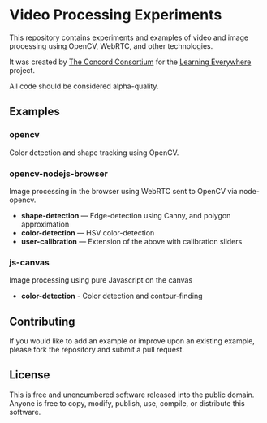 # Video Processing Experiments

This repository contains experiments and examples of video and image processing
using OpenCV, WebRTC, and other technologies.

It was created by [The Concord Consortium](http://www.concord.org) for the
[Learning Everywhere](http://concord.org/learning-everywhere/) project.

All code should be considered alpha-quality.

## Examples

### opencv

Color detection and shape tracking using OpenCV.

### opencv-nodejs-browser

Image processing in the browser using WebRTC sent to OpenCV via node-opencv.

* **shape-detection** — Edge-detection using Canny, and polygon approximation
* **color-detection** — HSV color-detection
* **user-calibration** — Extension of the above with calibration sliders

### js-canvas

Image processing using pure Javascript on the canvas

* **color-detection** - Color detection and contour-finding

##  Contributing

If you would like to add an example or improve upon an existing example,
please fork the repository and submit a pull request.

## License

This is free and unencumbered software released into the public domain. Anyone is
free to copy, modify, publish, use, compile, or distribute this software.
